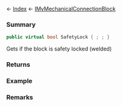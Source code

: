 ← [Index](Api-Index) ← [IMyMechanicalConnectionBlock](Sandbox.ModAPI.Ingame.IMyMechanicalConnectionBlock)

### Summary

```csharp
public virtual bool SafetyLock { ; ; }
```

Gets if the block is safety locked (welded)

### Returns

### Example

### Remarks

